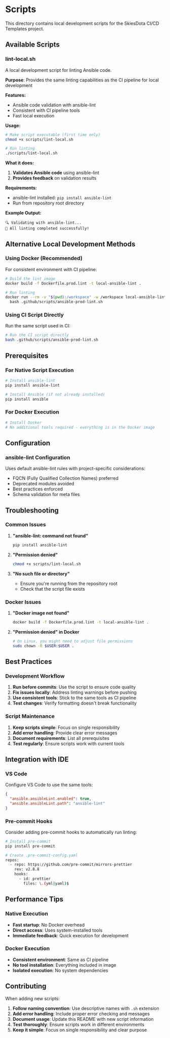 # Scripts

This directory contains local development scripts for the SkiesDota CI/CD Templates project.

## Available Scripts

### lint-local.sh

A local development script for linting Ansible code.

**Purpose**: Provides the same linting capabilities as the CI pipeline for local development

**Features:**
- Ansible code validation with ansible-lint
- Consistent with CI pipeline tools
- Fast local execution

**Usage:**
```bash
# Make script executable (first time only)
chmod +x scripts/lint-local.sh

# Run linting
./scripts/lint-local.sh
```

**What it does:**
1. **Validates Ansible code** using ansible-lint
2. **Provides feedback** on validation results

**Requirements:**
- ansible-lint installed: `pip install ansible-lint`
- Run from repository root directory

**Example Output:**
```
🔍 Validating with ansible-lint...
🎉 All linting completed successfully!
```

## Alternative Local Development Methods

### Using Docker (Recommended)

For consistent environment with CI pipeline:

```bash
# Build the lint image
docker build -f Dockerfile.prod.lint -t local-ansible-lint .

# Run linting
docker run --rm -v "$(pwd):/workspace" -w /workspace local-ansible-lint \
  bash .github/scripts/ansible-prod-lint.sh
```

### Using CI Script Directly

Run the same script used in CI:

```bash
# Run the CI script directly
bash .github/scripts/ansible-prod-lint.sh
```

## Prerequisites

### For Native Script Execution
```bash
# Install ansible-lint
pip install ansible-lint

# Install Ansible (if not already installed)
pip install ansible
```

### For Docker Execution
```bash
# Install Docker
# No additional tools required - everything is in the Docker image
```

## Configuration

### ansible-lint Configuration
Uses default ansible-lint rules with project-specific considerations:
- FQCN (Fully Qualified Collection Names) preferred
- Deprecated modules avoided
- Best practices enforced
- Schema validation for meta files

## Troubleshooting

### Common Issues

1. **"ansible-lint: command not found"**
   ```bash
   pip install ansible-lint
   ```

2. **"Permission denied"**
   ```bash
   chmod +x scripts/lint-local.sh
   ```

4. **"No such file or directory"**
   - Ensure you're running from the repository root
   - Check that the script file exists

### Docker Issues

1. **"Docker image not found"**
   ```bash
   docker build -f Dockerfile.prod.lint -t local-ansible-lint .
   ```

2. **"Permission denied" in Docker**
   ```bash
   # On Linux, you might need to adjust file permissions
   sudo chown -R $USER:$USER .
   ```

## Best Practices

### Development Workflow
1. **Run before commits**: Use the script to ensure code quality
2. **Fix issues locally**: Address linting warnings before pushing
3. **Use consistent tools**: Stick to the same tools as CI pipeline
4. **Test changes**: Verify formatting doesn't break functionality

### Script Maintenance
1. **Keep scripts simple**: Focus on single responsibility
2. **Add error handling**: Provide clear error messages
3. **Document requirements**: List all prerequisites
4. **Test regularly**: Ensure scripts work with current tools

## Integration with IDE

### VS Code
Configure VS Code to use the same tools:

```json
{
  "ansible.ansibleLint.enabled": true,
  "ansible.ansibleLint.path": "ansible-lint"
}
```

### Pre-commit Hooks
Consider adding pre-commit hooks to automatically run linting:

```bash
# Install pre-commit
pip install pre-commit

# Create .pre-commit-config.yaml
repos:
  - repo: https://github.com/pre-commit/mirrors-prettier
    rev: v2.8.8
    hooks:
      - id: prettier
        files: \.(yml|yaml)$
```

## Performance Tips

### Native Execution
- **Fast startup**: No Docker overhead
- **Direct access**: Uses system-installed tools
- **Immediate feedback**: Quick execution for development

### Docker Execution
- **Consistent environment**: Same as CI pipeline
- **No tool installation**: Everything included in image
- **Isolated execution**: No system dependencies

## Contributing

When adding new scripts:

1. **Follow naming convention**: Use descriptive names with `.sh` extension
2. **Add error handling**: Include proper error checking and messages
3. **Document usage**: Update this README with new script information
4. **Test thoroughly**: Ensure scripts work in different environments
5. **Keep it simple**: Focus on single responsibility and clear purpose 